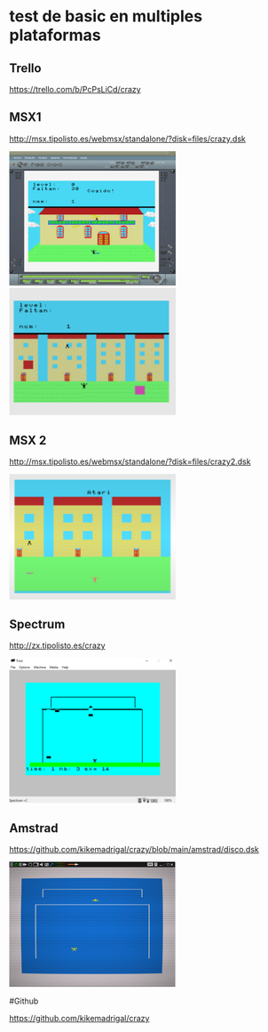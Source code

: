 # test de basic en multiples plataformas



## Trello

https://trello.com/b/PcPsLiCd/crazy


## MSX1

http://msx.tipolisto.es/webmsx/standalone/?disk=files/crazy.dsk

<img src=images/1.PNG width=300>
<img src=images/1-1.PNG width=300>

## MSX 2

http://msx.tipolisto.es/webmsx/standalone/?disk=files/crazy2.dsk

<img src=images/2.PNG width=300>

## Spectrum

http://zx.tipolisto.es/crazy

<img src=images/3.PNG width=300>

## Amstrad

https://github.com/kikemadrigal/crazy/blob/main/amstrad/disco.dsk

<img src=images/4.PNG width=300>


#Github

https://github.com/kikemadrigal/crazy


